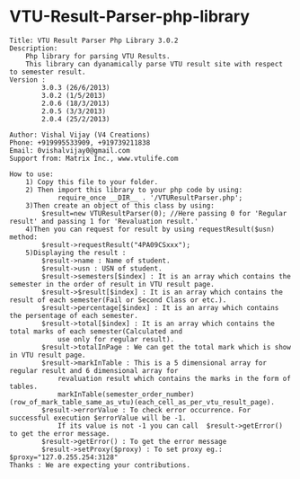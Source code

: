 VTU-Result-Parser-php-library
=============================
	Title: VTU Result Parser Php Library 3.0.2
	Description:
		Php library for parsing VTU Results.
		This library can dyanamically parse VTU result site with respect to semester result.
	Version :
			3.0.3 (26/6/2013)
			3.0.2 (1/5/2013)
			2.0.6 (18/3/2013)
			2.0.5 (3/3/2013) 
			2.0.4 (25/2/2013)
	
	Author: Vishal Vijay (V4 Creations)
	Phone: +919995533909, +919739211838
	Email: 0vishalvijay0@gmail.com
	Support from: Matrix Inc., www.vtulife.com
	
	How to use:
		1) Copy this file to your folder.
		2) Then import this library to your php code by using:
				require_once __DIR__ . '/VTUResultParser.php';
		3)Then create an object of this class by using:
			$result=new VTUResultParser(0); //Here passing 0 for 'Regular result' and passing 1 for 'Revaluation result.' 
		4)Then you can request for result by using requestResult($usn) method:
			$result->requestResult("4PA09CSxxx");
		5)Displaying the result :
			$result->name : Name of student.
			$result->usn : USN of student.
			$result->semesters[$index] : It is an array which contains the semester in the order of result in VTU result page.
			$result->$result[$index] : It is an array which contains the result of each semester(Fail or Second Class or etc.).
			$result->percentage[$index] : It is an array which contains the persentage of each semester.
			$result->total[$index] : It is an array which contains the total marks of each semester(Calculated and
				use only for regular result).
			$result->totalInPage : We can get the total mark which is show in VTU result page.
			$result->markInTable : This is a 5 dimensional array for regular result and 6 dimensional array for
				revaluation result which contains the marks in the form of tables.
				markInTable(semester_order_number)(row_of_mark_table_same_as_vtu)(each_cell_as_per_vtu_result_page).		
			$result->errorValue : To check error occurrence. For successful execution $errorValue will be -1.
				If its value is not -1 you can call  $result->getError() to get the error message.
			$result->getError() : To get the error message
			$result->setProxy($proxy) : To set proxy eg.: $proxy="127.0.255.254:3128"
	Thanks : We are expecting your contributions.
